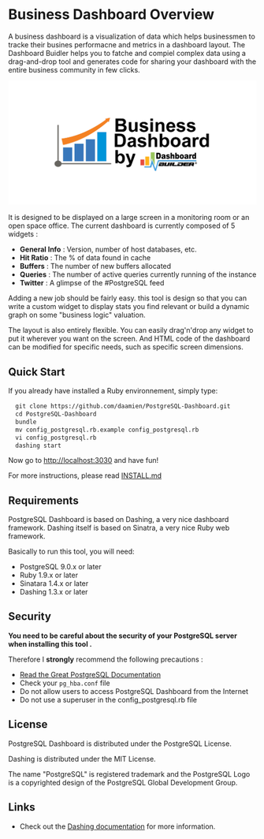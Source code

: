
# Business Dashboard Overview
A business dashboard is a visualization of data which helps businessmen to tracke their busines performacne and metrics in a dashboard layout. The Dashboard Buidler helps you to fatche and compiel complex data using a drag-and-drop tool and generates code for sharing your dashboard with the entire business community in few clicks. 

![](https://raw.githubusercontent.com/DashboardBuilder/business-dashboard/gh-pages/repository-open-graph-template.png)

It is designed to be displayed on a large screen in a monitoring room or an open space office.
The current dashboard is currently composed of 5 widgets :

* **General Info** : Version, number of host databases, etc. 
* **Hit Ratio** : The % of data found in cache
* **Buffers** : The number of new buffers allocated
* **Queries** : The number of active queries currently running of the instance
* **Twitter** : A glimpse of the #PostgreSQL feed

Adding a new job should be fairly easy. this tool is design so that you can write a custom widget to display stats you find relevant or build a dynamic graph on some "business logic" valuation.

The layout is also entirely flexible. You can easily drag'n'drop any widget to put it wherever you want on the screen. And HTML code of the dashboard can be modified for specific needs, such as specific screen dimensions.

## Quick Start

If you already have installed a Ruby environnement, simply type:

```
  git clone https://github.com/daamien/PostgreSQL-Dashboard.git
  cd PostgreSQL-Dashboard
  bundle
  mv config_postgresql.rb.example config_postgresql.rb
  vi config_postgresql.rb
  dashing start
```

Now go to [http://localhost:3030]() and have fun!

For more instructions, please read [INSTALL.md](https://github.com/daamien/pgDashboard/blob/master/INSTALL.md)

## Requirements

PostgreSQL Dashboard is based on Dashing, a very nice dashboard framework.
Dashing itself is based on Sinatra, a very nice Ruby web framework.

Basically to run this tool, you will need:
 
* PostgreSQL 9.0.x or later
* Ruby 1.9.x or later
* Sinatara 1.4.x or later
* Dashing 1.3.x or later

## Security

__You need to be careful about the security of your PostgreSQL server when installing this tool .__

Therefore I **strongly** recommend the following precautions :

* [Read the Great PostgreSQL Documentation](http://www.postgresql.org/docs/current/static/auth-pg-hba-conf.html)
* Check your ``pg_hba.conf`` file
* Do not allow users to access PostgreSQL Dashboard from the Internet
* Do not use a superuser in the config_postgresql.rb file


## License 

PostgreSQL Dashboard is distributed under the PostgreSQL License.

Dashing is distributed under the MIT License.

The name "PostgreSQL" is registered trademark and the PostgreSQL Logo is a copyrighted design of the PostgreSQL Global Development Group.

## Links

  * Check out the [Dashing documentation](http://shopify.github.com/dashing) for more information.
